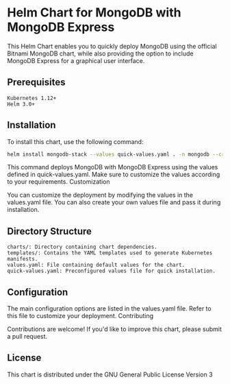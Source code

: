 # Helm Chart for MongoDB with MongoDB Express

This Helm Chart enables you to quickly deploy MongoDB using the official Bitnami MongoDB chart, while also providing the option to include MongoDB Express for a graphical user interface.

## Prerequisites

    Kubernetes 1.12+
    Helm 3.0+

## Installation

To install this chart, use the following command:

```bash
helm install mongodb-stack --values quick-values.yaml . -n mongodb --create-namespace
```

This command deploys MongoDB with MongoDB Express using the values defined in quick-values.yaml. Make sure to customize the values according to your requirements.
Customization

You can customize the deployment by modifying the values in the values.yaml file. You can also create your own values file and pass it during installation.

## Directory Structure

    charts/: Directory containing chart dependencies.
    templates/: Contains the YAML templates used to generate Kubernetes manifests.
    values.yaml: File containing default values for the chart.
    quick-values.yaml: Preconfigured values file for quick installation.

## Configuration

The main configuration options are listed in the values.yaml file. Refer to this file to customize your deployment.
Contributing

Contributions are welcome! If you'd like to improve this chart, please submit a pull request.

## License

This chart is distributed under the GNU General Public License Version 3